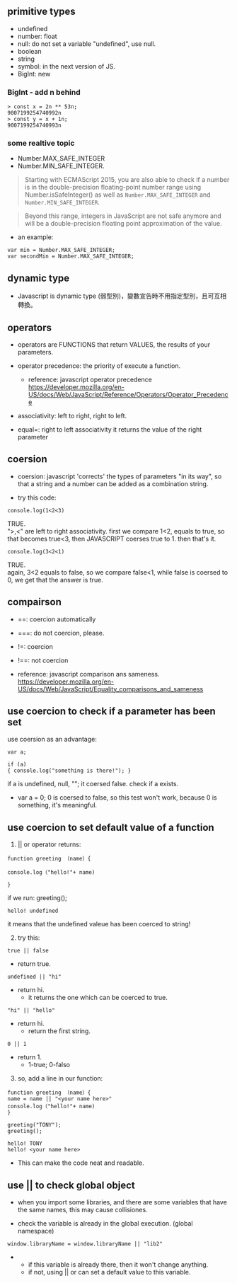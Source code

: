 ## primitive types

- undefined
- number: float
- null: do not set a variable "undefined", use null.
- boolean
- string
- symbol: in the next version of JS.
- BigInt: new

### BigInt - add n behind
```
> const x = 2n ** 53n;
9007199254740992n
> const y = x + 1n;
9007199254740993n
```

### some realtive topic
- Number.MAX_SAFE_INTEGER
- Number.MIN_SAFE_INTEGER.
> Starting with ECMAScript 2015, 
> you are also able to check if a number is in the double-precision floating-point number range 
> using Number.isSafeInteger() as well as ```Number.MAX_SAFE_INTEGER``` and ```Number.MIN_SAFE_INTEGER```.

> Beyond this range, 
> integers in JavaScript are not safe anymore 
> and will be a double-precision floating point approximation of the value.

- an example:
```
var min = Number.MAX_SAFE_INTEGER;
var secondMin = Number.MAX_SAFE_INTEGER;
```

## dynamic type
- Javascript is dynamic type (弱型別)，變數宣告時不用指定型別，且可互相轉換。

## operators
- operators are FUNCTIONS that return VALUES, the results of your parameters.
- operator precedence: the priority of execute a function.
  - reference: javascript operator precedence
  https://developer.mozilla.org/en-US/docs/Web/JavaScript/Reference/Operators/Operator_Precedence
- associativity: left to right, right to left.

- equal=: right to left associativity
  it returns the value of the right parameter
  
## coersion

- coersion: javascript 'corrects' the types of parameters "in its way",
so that a string and a number can be added as a combination string.

- try this code:
```
console.log(1<2<3)
```
TRUE.
<br>
">,<" are left to right associativity.
first we compare 1<2, equals to true, so that becomes true<3,
then JAVASCRIPT coerses true to 1.
then that's it.

```
console.log(3<2<1)
```
TRUE.
<br>
again, 3<2 equals to false, so we compare false<1,
while false is coersed to 0, we get that the answer is true.

## compairson

- ==: coercion automatically
- ===: do not coercion, please.

- !=: coercion
- !==: not coercion

- reference: javascript comparison ans sameness.
https://developer.mozilla.org/en-US/docs/Web/JavaScript/Equality_comparisons_and_sameness

## use coercion to check if a parameter has been set

use coersion as an advantage:

```
var a; 

if (a)
{ console.log("something is there!"); }

```

if a is undefined, null, ""; it coersed false.
check if a exists.

*  var a = 0;
0 is coersed to false, so this test won't work, because 0 is something, it's meaningful.


## use coercion to set default value of a function

1. || or operator returns:

```
function greeting （name）{

console.log（"hello!"+ name)

}
```
if we run:
greeting();

```
hello! undefined
```
it means that the undefined valeue has been coerced to string!

2. try this:
```
true || false
```
- return true.
```
undefined || "hi"
```
- return hi.
  - it returns the one which can be coerced to true.
```
"hi" || "hello"
```
- return hi.
  - return the first string.
```
0 || 1
```
- return 1.
  - 1-true; 0-falso


3. so, add a line in our function:
```
function greeting （name）{
name = name || "<your name here>"
console.log（"hello!"+ name)
}

greeting("TONY");
greeting();
```
```
hello! TONY
hello! <your name here>
```

- This can make the code neat and readable.

## use || to check global object

- when you import some libraries, and there are some variables that have the same names,
this may cause collisiones.

- check the variable is already in the global execution. (global namespace)
```
window.libraryName = window.libraryName || "lib2"
```
- 
  - if this variable is already there, then it won't change anything.
  - if not, using || or can set a default value to this variable.
  
  


